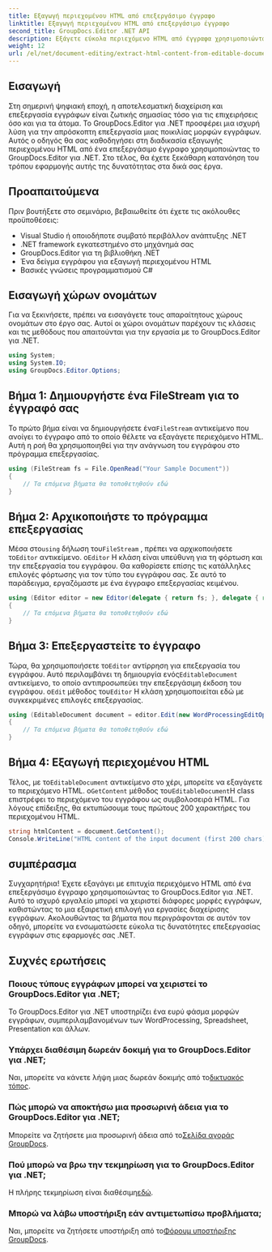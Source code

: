 ```yaml
---
title: Εξαγωγή περιεχομένου HTML από επεξεργάσιμο έγγραφο
linktitle: Εξαγωγή περιεχομένου HTML από επεξεργάσιμο έγγραφο
second_title: GroupDocs.Editor .NET API
description: Εξάγετε εύκολα περιεχόμενο HTML από έγγραφα χρησιμοποιώντας το GroupDocs.Editor για .NET. Ακολουθήστε τον λεπτομερή οδηγό μας για απρόσκοπτη ενσωμάτωση και διαχείριση εγγράφων.
weight: 12
url: /el/net/document-editing/extract-html-content-from-editable-document/
---
```

## Εισαγωγή
Στη σημερινή ψηφιακή εποχή, η αποτελεσματική διαχείριση και επεξεργασία εγγράφων είναι ζωτικής σημασίας τόσο για τις επιχειρήσεις όσο και για τα άτομα. Το GroupDocs.Editor για .NET προσφέρει μια ισχυρή λύση για την απρόσκοπτη επεξεργασία μιας ποικιλίας μορφών εγγράφων. Αυτός ο οδηγός θα σας καθοδηγήσει στη διαδικασία εξαγωγής περιεχομένου HTML από ένα επεξεργάσιμο έγγραφο χρησιμοποιώντας το GroupDocs.Editor για .NET. Στο τέλος, θα έχετε ξεκάθαρη κατανόηση του τρόπου εφαρμογής αυτής της δυνατότητας στα δικά σας έργα.
## Προαπαιτούμενα
Πριν βουτήξετε στο σεμινάριο, βεβαιωθείτε ότι έχετε τις ακόλουθες προϋποθέσεις:
- Visual Studio ή οποιοδήποτε συμβατό περιβάλλον ανάπτυξης .NET
- .NET framework εγκατεστημένο στο μηχάνημά σας
- GroupDocs.Editor για τη βιβλιοθήκη .NET
- Ένα δείγμα εγγράφου για εξαγωγή περιεχομένου HTML
- Βασικές γνώσεις προγραμματισμού C#
## Εισαγωγή χώρων ονομάτων
Για να ξεκινήσετε, πρέπει να εισαγάγετε τους απαραίτητους χώρους ονομάτων στο έργο σας. Αυτοί οι χώροι ονομάτων παρέχουν τις κλάσεις και τις μεθόδους που απαιτούνται για την εργασία με το GroupDocs.Editor για .NET.
```csharp
using System;
using System.IO;
using GroupDocs.Editor.Options;
```
## Βήμα 1: Δημιουργήστε ένα FileStream για το έγγραφό σας
Το πρώτο βήμα είναι να δημιουργήσετε ένα`FileStream` αντικείμενο που ανοίγει το έγγραφο από το οποίο θέλετε να εξαγάγετε περιεχόμενο HTML. Αυτή η ροή θα χρησιμοποιηθεί για την ανάγνωση του εγγράφου στο πρόγραμμα επεξεργασίας.
```csharp
using (FileStream fs = File.OpenRead("Your Sample Document"))
{
    // Τα επόμενα βήματα θα τοποθετηθούν εδώ
}
```
## Βήμα 2: Αρχικοποιήστε το πρόγραμμα επεξεργασίας
 Μέσα στο`using` δήλωση του`FileStream` , πρέπει να αρχικοποιήσετε το`Editor` αντικείμενο. ο`Editor` Η κλάση είναι υπεύθυνη για τη φόρτωση και την επεξεργασία του εγγράφου. Θα καθορίσετε επίσης τις κατάλληλες επιλογές φόρτωσης για τον τύπο του εγγράφου σας. Σε αυτό το παράδειγμα, εργαζόμαστε με ένα έγγραφο επεξεργασίας κειμένου.
```csharp
using (Editor editor = new Editor(delegate { return fs; }, delegate { return new WordProcessingLoadOptions(); }))
{
    // Τα επόμενα βήματα θα τοποθετηθούν εδώ
}
```
## Βήμα 3: Επεξεργαστείτε το έγγραφο
 Τώρα, θα χρησιμοποιήσετε το`Editor` αντίρρηση για επεξεργασία του εγγράφου. Αυτό περιλαμβάνει τη δημιουργία ενός`EditableDocument` αντικείμενο, το οποίο αντιπροσωπεύει την επεξεργάσιμη έκδοση του εγγράφου. ο`Edit` μέθοδος του`Editor` Η κλάση χρησιμοποιείται εδώ με συγκεκριμένες επιλογές επεξεργασίας.
```csharp
using (EditableDocument document = editor.Edit(new WordProcessingEditOptions()))
{
    // Τα επόμενα βήματα θα τοποθετηθούν εδώ
}
```
## Βήμα 4: Εξαγωγή περιεχομένου HTML
 Τέλος, με το`EditableDocument` αντικείμενο στο χέρι, μπορείτε να εξαγάγετε το περιεχόμενο HTML. ο`GetContent` μέθοδος του`EditableDocument`Η class επιστρέφει το περιεχόμενο του εγγράφου ως συμβολοσειρά HTML. Για λόγους επίδειξης, θα εκτυπώσουμε τους πρώτους 200 χαρακτήρες του περιεχομένου HTML.
```csharp
string htmlContent = document.GetContent();
Console.WriteLine("HTML content of the input document (first 200 chars): {0}", htmlContent.Substring(0, 200));
```

## συμπέρασμα
Συγχαρητήρια! Έχετε εξαγάγει με επιτυχία περιεχόμενο HTML από ένα επεξεργάσιμο έγγραφο χρησιμοποιώντας το GroupDocs.Editor για .NET. Αυτό το ισχυρό εργαλείο μπορεί να χειριστεί διάφορες μορφές εγγράφων, καθιστώντας το μια εξαιρετική επιλογή για εργασίες διαχείρισης εγγράφων. Ακολουθώντας τα βήματα που περιγράφονται σε αυτόν τον οδηγό, μπορείτε να ενσωματώσετε εύκολα τις δυνατότητες επεξεργασίας εγγράφων στις εφαρμογές σας .NET.
## Συχνές ερωτήσεις
### Ποιους τύπους εγγράφων μπορεί να χειριστεί το GroupDocs.Editor για .NET;
Το GroupDocs.Editor για .NET υποστηρίζει ένα ευρύ φάσμα μορφών εγγράφων, συμπεριλαμβανομένων των WordProcessing, Spreadsheet, Presentation και άλλων.
### Υπάρχει διαθέσιμη δωρεάν δοκιμή για το GroupDocs.Editor για .NET;
 Ναι, μπορείτε να κάνετε λήψη μιας δωρεάν δοκιμής από το[δικτυακός τόπος](https://releases.groupdocs.com/).
### Πώς μπορώ να αποκτήσω μια προσωρινή άδεια για το GroupDocs.Editor για .NET;
 Μπορείτε να ζητήσετε μια προσωρινή άδεια από το[Σελίδα αγοράς GroupDocs](https://purchase.groupdocs.com/temporary-license/).
### Πού μπορώ να βρω την τεκμηρίωση για το GroupDocs.Editor για .NET;
 Η πλήρης τεκμηρίωση είναι διαθέσιμη[εδώ](https://tutorials.groupdocs.com/editor/net/).
### Μπορώ να λάβω υποστήριξη εάν αντιμετωπίσω προβλήματα;
 Ναι, μπορείτε να ζητήσετε υποστήριξη από το[Φόρουμ υποστήριξης GroupDocs](https://forum.groupdocs.com/c/editor/20).